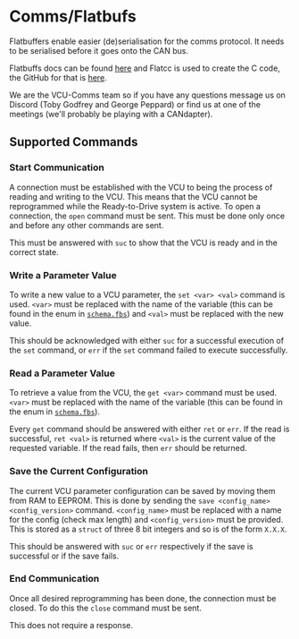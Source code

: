 # Comms/Flatbufs

Flatbuffers enable easier (de)serialisation for the comms protocol. It needs to be serialised before it goes onto the CAN bus.

Flatbuffs docs can be found [here](https://google.github.io/flatbuffers/index.html) and Flatcc is used to create the C code, the GitHub for that is [here](https://github.com/dvidelabs/flatcc).

We are the VCU-Comms team so if you have any questions message us on Discord (Toby Godfrey and George Peppard) or find us at one of the meetings (we'll probably be playing with a CANdapter).

## Supported Commands

### Start Communication

A connection must be established with the VCU to being the process of reading and writing to the VCU. This means that the VCU cannot be reprogrammed while the Ready-to-Drive system is active. To open a connection, the `open` command must be sent. This must be done only once and before any other commands are sent.

This must be answered with `suc` to show that the VCU is ready and in the correct state.

### Write a Parameter Value

To write a new value to a VCU parameter, the `set <var> <val>` command is used. `<var>` must be replaced with the name of the variable (this can be found in the enum in [`schema.fbs`](schema.fbs)) and `<val>` must be replaced with the new value.

This should be acknowledged with either `suc` for a successful execution of the `set` command, or `err` if the `set` command failed to execute successfully.

### Read a Parameter Value

To retrieve a value from the VCU, the `get <var>` command must be used. `<var>` must be replaced with the name of the variable (this can be found in the enum in [`schema.fbs`](schema.fbs)).

Every `get` command should be answered with either `ret` or `err`. If the read is successful, `ret <val>` is returned where `<val>` is the current value of the requested variable. If the read fails, then `err` should be returned.

### Save the Current Configuration

The current VCU parameter configuration can be saved by moving them from RAM to EEPROM. This is done by sending the `save <config_name> <config_version>` command. `<config_name>` must be replaced with a name for the config (check max length) and `<config_version>` must be provided. This is stored as a `struct` of three 8 bit integers and so is of the form `X.X.X`.

This should be answered with `suc` or `err` respectively if the save is successful or if the save fails.

### End Communication

Once all desired reprogramming has been done, the connection must be closed. To do this the `close` command must be sent.

This does not require a response.
